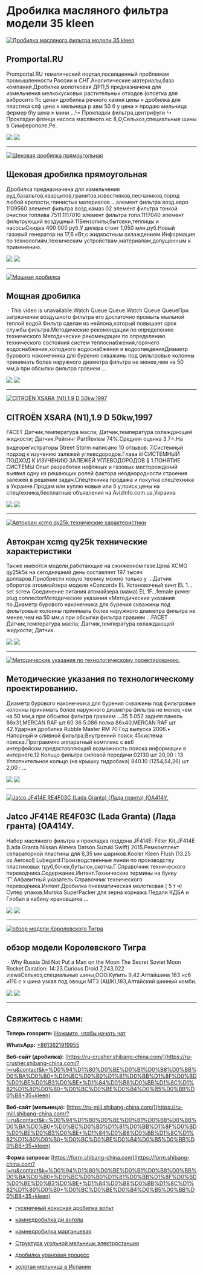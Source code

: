 # Дробилка масляного фильтра модели 35 kleen

<a href="https://swt.shibang-china.com/?l=ru&img&k=%D0%94%D1%80%D0%BE%D0%B1%D0%B8%D0%BB%D0%BA%D0%B0+%D0%BC%D0%B0%D1%81%D0%BB%D1%8F%D0%BD%D0%BE%D0%B3%D0%BE+%D1%84%D0%B8%D0%BB%D1%8C%D1%82%D1%80%D0%B0+%D0%BC%D0%BE%D0%B4%D0%B5%D0%BB%D0%B8+35+kleen" target="_blank">![Дробилка масляного фильтра модели 35 kleen](http://static.shibang-china.com/all-800x300/103.jpg)</a>

## Promportal.RU
Promportal.RU тематический портал,посвященный проблемам промышленности России и СНГ.Аналитические материалы,база компаний.Дробилка молотковая ДРП,5 предназначена для измельчения мелкокусковых растительных отходов (опсетка для вибросито flc цена&#187; дробилка речного камня цены &#187; дробилка для пластика слф цена &#187; мельница р авм 50 б у цена &#187; продаю мельница фермер б\у цена &#187; мини …↳ Прокладки фильтра,центрифуги ↳ Прокладки фланца насоса масляного.нс 8,Ф,Сельхоз,специальные шины в Симферополе,Ре.


<a href="https://whatsapp.shibangsoft.com/WhatsApp.php" target="_blank" title="WhatsApp">![](http://static.shibang-china.com/icon/whatsapp.png)</a> <a href="https://swt.shibang-china.com/?l=ru&icon&k=%D0%94%D1%80%D0%BE%D0%B1%D0%B8%D0%BB%D0%BA%D0%B0+%D0%BC%D0%B0%D1%81%D0%BB%D1%8F%D0%BD%D0%BE%D0%B3%D0%BE+%D1%84%D0%B8%D0%BB%D1%8C%D1%82%D1%80%D0%B0+%D0%BC%D0%BE%D0%B4%D0%B5%D0%BB%D0%B8+35+kleen" target="_blank">![](http://static.shibang-china.com/icon/chat-ru.png)</a>

---

<a href="https://swt.shibang-china.com/?l=ru&img&k=%D0%94%D1%80%D0%BE%D0%B1%D0%B8%D0%BB%D0%BA%D0%B0+%D0%BC%D0%B0%D1%81%D0%BB%D1%8F%D0%BD%D0%BE%D0%B3%D0%BE+%D1%84%D0%B8%D0%BB%D1%8C%D1%82%D1%80%D0%B0+%D0%BC%D0%BE%D0%B4%D0%B5%D0%BB%D0%B8+35+kleen" target="_blank">![Щековая дробилка прямоугольная](http://static.shibang-china.com/all-800x300/855.jpg)</a>

## Щековая дробилка прямоугольная
Дробилка предназначена для измельчения руд,базальтов,кварцитов,гранитов,известняков,песчаников,пород любой крепости,глинистых материалов …элемент фильтра возд.евро 1109560 элемент фильтра возд.камаз 02 элемент фильтра тонкой очистки топлива 7511.1117010 элемент фильтра топл.1117040 элемент фильтрующий воздушный 11Бензопилы,бытовки,теплицы и насосыСкидка 400 000 руб.У дилера стоит 1,050 млн.руб.Новый газовый генератор на 17,6 кВт,с жидкостным охлаждением.Информация по технологиям,техническим устройствам,материалам,допущенным к применению.


<a href="https://whatsapp.shibangsoft.com/WhatsApp.php" target="_blank" title="WhatsApp">![](http://static.shibang-china.com/icon/whatsapp.png)</a> <a href="https://swt.shibang-china.com/?l=ru&icon&k=%D0%94%D1%80%D0%BE%D0%B1%D0%B8%D0%BB%D0%BA%D0%B0+%D0%BC%D0%B0%D1%81%D0%BB%D1%8F%D0%BD%D0%BE%D0%B3%D0%BE+%D1%84%D0%B8%D0%BB%D1%8C%D1%82%D1%80%D0%B0+%D0%BC%D0%BE%D0%B4%D0%B5%D0%BB%D0%B8+35+kleen" target="_blank">![](http://static.shibang-china.com/icon/chat-ru.png)</a>

---

<a href="https://swt.shibang-china.com/?l=ru&img&k=%D0%94%D1%80%D0%BE%D0%B1%D0%B8%D0%BB%D0%BA%D0%B0+%D0%BC%D0%B0%D1%81%D0%BB%D1%8F%D0%BD%D0%BE%D0%B3%D0%BE+%D1%84%D0%B8%D0%BB%D1%8C%D1%82%D1%80%D0%B0+%D0%BC%D0%BE%D0%B4%D0%B5%D0%BB%D0%B8+35+kleen" target="_blank">![Мощная дробилка](http://static.shibang-china.com/all-800x300/1119.jpg)</a>

## Мощная дробилка
&nbsp;&#0183;&#32;This video is unavailable.Watch Queue Queue.Watch Queue QueueПри загрязнении воздушного фильтра его достаточно промыть мыльной теплой водой.Фильтр сделан из нейлона,который повышает срок службы фильтра.Методические рекомендации по определению технического.Методические рекомендации по определению технического состояния систем теплоснабжения,горячего водоснабжения,холодного водоснабжения и водоотведенияДиаметр бурового наконечника для бурения скважины под фильтровые колонны принимать более наружного диаметра фильтра не менее,чем на 50 мм,а при обсыпки фильтра гравием …


<a href="https://whatsapp.shibangsoft.com/WhatsApp.php" target="_blank" title="WhatsApp">![](http://static.shibang-china.com/icon/whatsapp.png)</a> <a href="https://swt.shibang-china.com/?l=ru&icon&k=%D0%94%D1%80%D0%BE%D0%B1%D0%B8%D0%BB%D0%BA%D0%B0+%D0%BC%D0%B0%D1%81%D0%BB%D1%8F%D0%BD%D0%BE%D0%B3%D0%BE+%D1%84%D0%B8%D0%BB%D1%8C%D1%82%D1%80%D0%B0+%D0%BC%D0%BE%D0%B4%D0%B5%D0%BB%D0%B8+35+kleen" target="_blank">![](http://static.shibang-china.com/icon/chat-ru.png)</a>

---

<a href="https://swt.shibang-china.com/?l=ru&img&k=%D0%94%D1%80%D0%BE%D0%B1%D0%B8%D0%BB%D0%BA%D0%B0+%D0%BC%D0%B0%D1%81%D0%BB%D1%8F%D0%BD%D0%BE%D0%B3%D0%BE+%D1%84%D0%B8%D0%BB%D1%8C%D1%82%D1%80%D0%B0+%D0%BC%D0%BE%D0%B4%D0%B5%D0%BB%D0%B8+35+kleen" target="_blank">![CITRO&#203;N XSARA (N1),1.9 D 50kw,1997](http://static.shibang-china.com/all-800x300/177.jpg)</a>

## CITRO&#203;N XSARA (N1),1.9 D 50kw,1997
FACET Датчик,температура масла; Датчик,температура охлаждающей жидкости; Датчик.Рейтинг PartReview 74%.Средняя оценка 3.7⭐.На видеорегистраторы Street Storm написано 10 отзывов: 7.Системный подход к изучению залежей углеводородов.Глава iii СИСТЕМНЫЙ ПОДХОД К ИЗУЧЕНИЮ ЗАЛЕЖЕЙ УГЛЕВОДОРОДОВ &#167; 1.ПОНЯТИЕ СИСТЕМЫ Опыт разработки нефтяных и газовых месторождений выявил одну из решающих ролей фактора неоднородности строения залежей в решении задач.Спецтехника продажа и покупка спецтехника в Украине.Продам или куплю новые или б у,поиск,цены на спецтехника,бесплатные объявления на AvizInfo.com.ua,Украина


<a href="https://whatsapp.shibangsoft.com/WhatsApp.php" target="_blank" title="WhatsApp">![](http://static.shibang-china.com/icon/whatsapp.png)</a> <a href="https://swt.shibang-china.com/?l=ru&icon&k=%D0%94%D1%80%D0%BE%D0%B1%D0%B8%D0%BB%D0%BA%D0%B0+%D0%BC%D0%B0%D1%81%D0%BB%D1%8F%D0%BD%D0%BE%D0%B3%D0%BE+%D1%84%D0%B8%D0%BB%D1%8C%D1%82%D1%80%D0%B0+%D0%BC%D0%BE%D0%B4%D0%B5%D0%BB%D0%B8+35+kleen" target="_blank">![](http://static.shibang-china.com/icon/chat-ru.png)</a>

---

<a href="https://swt.shibang-china.com/?l=ru&img&k=%D0%94%D1%80%D0%BE%D0%B1%D0%B8%D0%BB%D0%BA%D0%B0+%D0%BC%D0%B0%D1%81%D0%BB%D1%8F%D0%BD%D0%BE%D0%B3%D0%BE+%D1%84%D0%B8%D0%BB%D1%8C%D1%82%D1%80%D0%B0+%D0%BC%D0%BE%D0%B4%D0%B5%D0%BB%D0%B8+35+kleen" target="_blank">![Автокран xcmg qy25k технические характеристики](http://static.shibang-china.com/all-800x300/621.jpg)</a>

## Автокран xcmg qy25k технические характеристики
Также имеются модели,работающие на сжиженном газе.Цена XCMG qy25k5s на сегодняшний день составляет 197 тысяч долларов.Приобрести новую технику можно только у …Датчик оборотов атоммайзера модели &#171;Concord&#187; EL Установочный винт EL 1…set screw Соединение питания атомайзера (мама) EL 1F…female power plug connectorМетодические указания &#171;Методические указания по.Диаметр бурового наконечника для бурения скважины под фильтровые колонны принимать более наружного диаметра фильтра не менее,чем на 50 мм,а при обсыпки фильтра гравием …FACET Датчик,температура масла; Датчик,температура охлаждающей жидкости; Датчик.


<a href="https://whatsapp.shibangsoft.com/WhatsApp.php" target="_blank" title="WhatsApp">![](http://static.shibang-china.com/icon/whatsapp.png)</a> <a href="https://swt.shibang-china.com/?l=ru&icon&k=%D0%94%D1%80%D0%BE%D0%B1%D0%B8%D0%BB%D0%BA%D0%B0+%D0%BC%D0%B0%D1%81%D0%BB%D1%8F%D0%BD%D0%BE%D0%B3%D0%BE+%D1%84%D0%B8%D0%BB%D1%8C%D1%82%D1%80%D0%B0+%D0%BC%D0%BE%D0%B4%D0%B5%D0%BB%D0%B8+35+kleen" target="_blank">![](http://static.shibang-china.com/icon/chat-ru.png)</a>

---

<a href="https://swt.shibang-china.com/?l=ru&img&k=%D0%94%D1%80%D0%BE%D0%B1%D0%B8%D0%BB%D0%BA%D0%B0+%D0%BC%D0%B0%D1%81%D0%BB%D1%8F%D0%BD%D0%BE%D0%B3%D0%BE+%D1%84%D0%B8%D0%BB%D1%8C%D1%82%D1%80%D0%B0+%D0%BC%D0%BE%D0%B4%D0%B5%D0%BB%D0%B8+35+kleen" target="_blank">![Методические указания по технологическому проектированию.](http://static.shibang-china.com/all-800x300/847.jpg)</a>

## Методические указания по технологическому проектированию.
Диаметр бурового наконечника для бурения скважины под фильтровые колонны принимать более наружного диаметра фильтра не менее,чем на 50 мм,а при обсыпки фильтра гравием …35 5.052 задняя панель 86х31,MERCAN RAF шт 60 36 5.086 полка 86х40,MERCAN RAF шт 42.Ударная дробилка Rubble Master RM 70 Год выпуска 2006.• Напорный и сливной фильтра;Внутренний поиск 45cистема поиска.Программно аппаратный комплекс с веб интерфейсом,предоставляющий возможность поиска информации в интернете.12 Кольцо фильтра силовой передачи 02130 шт 20,00 : 13 Уплотнительное кольцо (на крышку гидробака) 840.10 (125*4,5*4,26) шт 2,00 : …


<a href="https://whatsapp.shibangsoft.com/WhatsApp.php" target="_blank" title="WhatsApp">![](http://static.shibang-china.com/icon/whatsapp.png)</a> <a href="https://swt.shibang-china.com/?l=ru&icon&k=%D0%94%D1%80%D0%BE%D0%B1%D0%B8%D0%BB%D0%BA%D0%B0+%D0%BC%D0%B0%D1%81%D0%BB%D1%8F%D0%BD%D0%BE%D0%B3%D0%BE+%D1%84%D0%B8%D0%BB%D1%8C%D1%82%D1%80%D0%B0+%D0%BC%D0%BE%D0%B4%D0%B5%D0%BB%D0%B8+35+kleen" target="_blank">![](http://static.shibang-china.com/icon/chat-ru.png)</a>

---

<a href="https://swt.shibang-china.com/?l=ru&img&k=%D0%94%D1%80%D0%BE%D0%B1%D0%B8%D0%BB%D0%BA%D0%B0+%D0%BC%D0%B0%D1%81%D0%BB%D1%8F%D0%BD%D0%BE%D0%B3%D0%BE+%D1%84%D0%B8%D0%BB%D1%8C%D1%82%D1%80%D0%B0+%D0%BC%D0%BE%D0%B4%D0%B5%D0%BB%D0%B8+35+kleen" target="_blank">![Jatco JF414E RE4F03C (Lada Granta) (Лада гранта) (ОА414У.](http://static.shibang-china.com/all-800x300/444.jpg)</a>

## Jatco JF414E RE4F03C (Lada Granta) (Лада гранта) (ОА414У.
Набор масляного фильтра и прокладка поддона JF414E: Filter Kit,JF414E (Lada Granta Nissan Almera Datson Suzuki Swift) 2015.Ремкомплект сепараторной пластины для 6,35 мм шариков.Kooler Kleen Flush (13.25 oz.Aerosol) Lubegard:Производственные линии по производству пластиковых труб,бочек,бутылок,скотча.Г.Справочник технического переводчика.Содержание.Интент.Технические термины на букву 'Г'.Алфавитный указатель.Справочник технического переводчика.Интент.Дробилка пневматическая молотковая ( 5 т ч) Супер упаков.Murska SuperPacker для зерна корнажа Педали КДБА и Глобал в кабину крановщика …


<a href="https://whatsapp.shibangsoft.com/WhatsApp.php" target="_blank" title="WhatsApp">![](http://static.shibang-china.com/icon/whatsapp.png)</a> <a href="https://swt.shibang-china.com/?l=ru&icon&k=%D0%94%D1%80%D0%BE%D0%B1%D0%B8%D0%BB%D0%BA%D0%B0+%D0%BC%D0%B0%D1%81%D0%BB%D1%8F%D0%BD%D0%BE%D0%B3%D0%BE+%D1%84%D0%B8%D0%BB%D1%8C%D1%82%D1%80%D0%B0+%D0%BC%D0%BE%D0%B4%D0%B5%D0%BB%D0%B8+35+kleen" target="_blank">![](http://static.shibang-china.com/icon/chat-ru.png)</a>

---

<a href="https://swt.shibang-china.com/?l=ru&img&k=%D0%94%D1%80%D0%BE%D0%B1%D0%B8%D0%BB%D0%BA%D0%B0+%D0%BC%D0%B0%D1%81%D0%BB%D1%8F%D0%BD%D0%BE%D0%B3%D0%BE+%D1%84%D0%B8%D0%BB%D1%8C%D1%82%D1%80%D0%B0+%D0%BC%D0%BE%D0%B4%D0%B5%D0%BB%D0%B8+35+kleen" target="_blank">![обзор модели Королевского Тигра](http://static.shibang-china.com/all-800x300/373.jpg)</a>

## обзор модели Королевского Тигра
&nbsp;&#0183;&#32;Why Russia Did Not Put a Man on the Moon The Secret Soviet Moon Rocket Duration: 14:23.Curious Droid 7,243,022 viewsСельхоз,специальные шины,ООО.Купить 9,42 Алтайшина 183 нс6 и116 c х шина узкая под овощи МТЗ (АШК),183,Алтайский шинный комби.

<a href="https://whatsapp.shibangsoft.com/WhatsApp.php" target="_blank" title="WhatsApp">![](http://static.shibang-china.com/icon/whatsapp.png)</a> <a href="https://swt.shibang-china.com/?l=ru&icon&k=%D0%94%D1%80%D0%BE%D0%B1%D0%B8%D0%BB%D0%BA%D0%B0+%D0%BC%D0%B0%D1%81%D0%BB%D1%8F%D0%BD%D0%BE%D0%B3%D0%BE+%D1%84%D0%B8%D0%BB%D1%8C%D1%82%D1%80%D0%B0+%D0%BC%D0%BE%D0%B4%D0%B5%D0%BB%D0%B8+35+kleen" target="_blank">![](http://static.shibang-china.com/icon/chat-ru.png)</a>

---
## Свяжитесь с нами:

**Теперь говорите:** [Нажмите, чтобы начать чат](https://swt.shibang-china.com?l=ru&contact&k=%D0%94%D1%80%D0%BE%D0%B1%D0%B8%D0%BB%D0%BA%D0%B0+%D0%BC%D0%B0%D1%81%D0%BB%D1%8F%D0%BD%D0%BE%D0%B3%D0%BE+%D1%84%D0%B8%D0%BB%D1%8C%D1%82%D1%80%D0%B0+%D0%BC%D0%BE%D0%B4%D0%B5%D0%BB%D0%B8+35+kleen)

**WhatsApp:**  [+8613621919955](https://whatsapp.shibangsoft.com/WhatsApp.php)

**Веб-сайт (дробилка):** [https://ru-crusher.shibang-china.com/](https://ru-crusher.shibang-china.com/?l=ru&contact&k=%D0%94%D1%80%D0%BE%D0%B1%D0%B8%D0%BB%D0%BA%D0%B0+%D0%BC%D0%B0%D1%81%D0%BB%D1%8F%D0%BD%D0%BE%D0%B3%D0%BE+%D1%84%D0%B8%D0%BB%D1%8C%D1%82%D1%80%D0%B0+%D0%BC%D0%BE%D0%B4%D0%B5%D0%BB%D0%B8+35+kleen)

**Веб-сайт (мельница):** [https://ru-mill.shibang-china.com/](https://ru-mill.shibang-china.com/?l=ru&contact&k=%D0%94%D1%80%D0%BE%D0%B1%D0%B8%D0%BB%D0%BA%D0%B0+%D0%BC%D0%B0%D1%81%D0%BB%D1%8F%D0%BD%D0%BE%D0%B3%D0%BE+%D1%84%D0%B8%D0%BB%D1%8C%D1%82%D1%80%D0%B0+%D0%BC%D0%BE%D0%B4%D0%B5%D0%BB%D0%B8+35+kleen)

**Форма запроса:** [https://form.shibang-china.com](https://form.shibang-china.com?l=ru&contact&k=%D0%94%D1%80%D0%BE%D0%B1%D0%B8%D0%BB%D0%BA%D0%B0+%D0%BC%D0%B0%D1%81%D0%BB%D1%8F%D0%BD%D0%BE%D0%B3%D0%BE+%D1%84%D0%B8%D0%BB%D1%8C%D1%82%D1%80%D0%B0+%D0%BC%D0%BE%D0%B4%D0%B5%D0%BB%D0%B8+35+kleen)

* [гусеничный конусная дробилка вольт](../131/%D0%B3%D1%83%D1%81%D0%B5%D0%BD%D0%B8%D1%87%D0%BD%D1%8B%D0%B9%20%D0%BA%D0%BE%D0%BD%D1%83%D1%81%D0%BD%D0%B0%D1%8F%20%D0%B4%D1%80%D0%BE%D0%B1%D0%B8%D0%BB%D0%BA%D0%B0%20%D0%B2%D0%BE%D0%BB%D1%8C%D1%82.md)

* [камнедробилка ди ангола](../133/%D0%BA%D0%B0%D0%BC%D0%BD%D0%B5%D0%B4%D1%80%D0%BE%D0%B1%D0%B8%D0%BB%D0%BA%D0%B0%20%D0%B4%D0%B8%20%D0%B0%D0%BD%D0%B3%D0%BE%D0%BB%D0%B0.md)

* [камнедробилка марганцевая](../132/%D0%BA%D0%B0%D0%BC%D0%BD%D0%B5%D0%B4%D1%80%D0%BE%D0%B1%D0%B8%D0%BB%D0%BA%D0%B0%20%D0%BC%D0%B0%D1%80%D0%B3%D0%B0%D0%BD%D1%86%D0%B5%D0%B2%D0%B0%D1%8F.md)

* [Структура угольной мельницы электростанции](../131/%D0%A1%D1%82%D1%80%D1%83%D0%BA%D1%82%D1%83%D1%80%D0%B0%20%D1%83%D0%B3%D0%BE%D0%BB%D1%8C%D0%BD%D0%BE%D0%B9%20%D0%BC%D0%B5%D0%BB%D1%8C%D0%BD%D0%B8%D1%86%D1%8B%20%D1%8D%D0%BB%D0%B5%D0%BA%D1%82%D1%80%D0%BE%D1%81%D1%82%D0%B0%D0%BD%D1%86%D0%B8%D0%B8.md)

* [дробилка урановая процесс](../134/%D0%B4%D1%80%D0%BE%D0%B1%D0%B8%D0%BB%D0%BA%D0%B0%20%D1%83%D1%80%D0%B0%D0%BD%D0%BE%D0%B2%D0%B0%D1%8F%20%D0%BF%D1%80%D0%BE%D1%86%D0%B5%D1%81%D1%81.md)

* [золотая мельница в Испании](../134/%D0%B7%D0%BE%D0%BB%D0%BE%D1%82%D0%B0%D1%8F%20%D0%BC%D0%B5%D0%BB%D1%8C%D0%BD%D0%B8%D1%86%D0%B0%20%D0%B2%20%D0%98%D1%81%D0%BF%D0%B0%D0%BD%D0%B8%D0%B8.md)